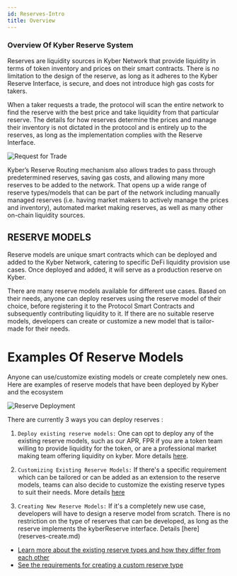 ```yaml
---
id: Reserves-Intro
title: Overview
---
```

[//]: # (tagline)
### Overview Of Kyber Reserve System 

Reserves are liquidity sources in Kyber Network that provide liquidity in terms of token inventory and prices on their smart contracts. There is no limitation to the design of the reserve, as long as it adheres to the Kyber Reserve Interface, is secure, and does not introduce high gas costs for takers.

When a taker requests a trade, the protocol will scan the entire network to find the reserve with the best price and take liquidity from that particular reserve. The details for how reserves determine the prices and manage their inventory is not dictated in the protocol and is entirely up to the reserves, as long as the implementation complies with the Reserve Interface.

![Request for Trade](/uploads/request.png "Request for Trade")

Kyber’s Reserve Routing mechanism also allows trades to pass through predetermined reserves, saving gas costs, and allowing many more reserves to be added to the network. That opens up a wide range of reserve types/models that can be part of the network including manually managed reserves (i.e. having market makers to actively manage the prices and inventory), automated market making reserves, as well as many other on-chain liquidity sources. 


## RESERVE MODELS

Reserve models are unique smart contracts which can be deployed and added to the Kyber Network, catering to specific DeFi liquidity provision use cases. Once deployed and added, it will serve as a production reserve on Kyber. 

There are many reserve models available for different use cases. Based on their needs, anyone can deploy reserves using the reserve model of their choice, before registering it to the Protocol Smart Contracts and subsequently contributing liquidity to it. If there are no suitable reserve models, developers can create or customize a new model that is tailor-made for their needs.

# Examples Of Reserve Models

Anyone can use/customize existing models or create completely new ones. Here are examples of reserve models that have been deployed by Kyber and the ecosystem

![Reserve Deployment](/uploads/deploy.png "Reserve Deployment")

There are currently 3 ways you can deploy reserves :

1. `Deploy existing reserve models:` One can opt to deploy any of the existing reserve models, such as our APR, FPR if you are  a token team willing to provide liquidity for the token, or are a professional market making team offering liquidity on kyber. More details [here](Reserves-automatedpricereserve.md).

2. `Customizing Existing Reserve Models:` If there's a specific requirement which can be tailored or can be added as an extension to the reserve models, teams can also decide to customize the existing reserve types to suit their needs. More details [here](reserves-Customize.md)

3. `Creating New Reserve Models:` If it's a completely new use case, developers will have to design a reserve model from scratch. There is no restriction on the type of reserves that can be developed, as long as the reserve implements the kyberReserve interface. Details [here] (reserves-create.md)

- [Learn more about the existing reserve types and how they differ from each other](reserves-types.md)
- [See the requirements for creating a custom reserve type](reserves-requirements.md)
